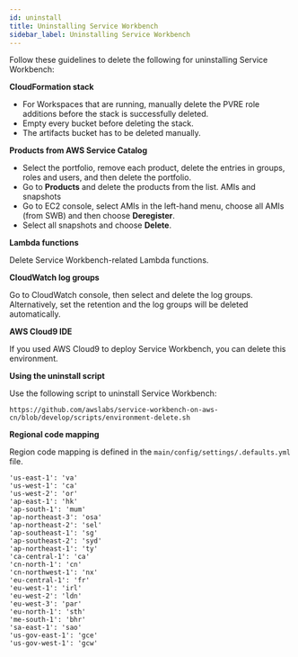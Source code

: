 ```yaml
---
id: uninstall
title: Uninstalling Service Workbench
sidebar_label: Uninstalling Service Workbench
---
```


Follow these guidelines to delete the following for uninstalling Service Workbench:

**CloudFormation stack**

+ For Workspaces that are running, manually delete the PVRE role additions before the stack is successfully deleted.
+ Empty every bucket before deleting the stack.
+ The artifacts bucket has to be deleted manually.

**Products from AWS Service Catalog**

+ Select the portfolio, remove each product, delete the entries in groups, roles and users, and then delete the portfolio.
+ Go to **Products** and delete the products from the list.
AMIs and snapshots
+ Go to EC2 console, select AMIs in the left-hand menu, choose all AMIs (from SWB) and then choose **Deregister**.
+ Select all snapshots and choose **Delete**.

**Lambda functions**

Delete Service Workbench-related Lambda functions.

**CloudWatch log groups**

Go to CloudWatch console, then select and delete the log groups. Alternatively, set the retention and the log groups will be deleted automatically.

**AWS Cloud9 IDE**

If you used AWS Cloud9 to deploy Service Workbench, you can delete this environment.

**Using the uninstall script**

Use the following script to uninstall Service Workbench:

```
https://github.com/awslabs/service-workbench-on-aws-cn/blob/develop/scripts/environment-delete.sh
```


**Regional code mapping**

Region code mapping is defined in the `main/config/settings/.defaults.yml` file.

```'us-east-2': 'oh'
'us-east-1': 'va'
'us-west-1': 'ca'
'us-west-2': 'or'
'ap-east-1': 'hk'
'ap-south-1': 'mum'
'ap-northeast-3': 'osa'
'ap-northeast-2': 'sel'
'ap-southeast-1': 'sg'
'ap-southeast-2': 'syd'
'ap-northeast-1': 'ty'
'ca-central-1': 'ca'
'cn-north-1': 'cn'
'cn-northwest-1': 'nx'
'eu-central-1': 'fr'
'eu-west-1': 'irl'
'eu-west-2': 'ldn'
'eu-west-3': 'par'
'eu-north-1': 'sth'
'me-south-1': 'bhr'
'sa-east-1': 'sao'
'us-gov-east-1': 'gce'
'us-gov-west-1': 'gcw'
```

